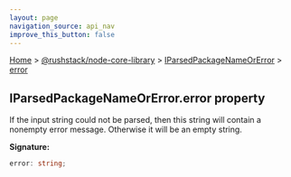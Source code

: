 ```yaml
---
layout: page
navigation_source: api_nav
improve_this_button: false
---
```



[Home](./index.md) &gt; [@rushstack/node-core-library](./node-core-library.md) &gt; [IParsedPackageNameOrError](./node-core-library.iparsedpackagenameorerror.md) &gt; [error](./node-core-library.iparsedpackagenameorerror.error.md)

## IParsedPackageNameOrError.error property

If the input string could not be parsed, then this string will contain a nonempty error message. Otherwise it will be an empty string.

<b>Signature:</b>

```typescript
error: string;
```
